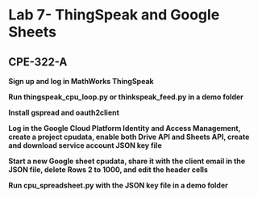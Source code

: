 # Lab 7- ThingSpeak and Google Sheets
## CPE-322-A

**Sign up and log in MathWorks ThingSpeak**

**Run thingspeak_cpu_loop.py or thinkspeak_feed.py in a demo folder**

**Install gspread and oauth2client**

**Log in the Google Cloud Platform Identity and Access Management, create a project cpudata, enable both Drive API and Sheets API, create and download service account JSON key file**

**Start a new Google sheet cpudata, share it with the client email in the JSON file, delete Rows 2 to 1000, and edit the header cells**

**Run cpu_spreadsheet.py with the JSON key file in a demo folder**
